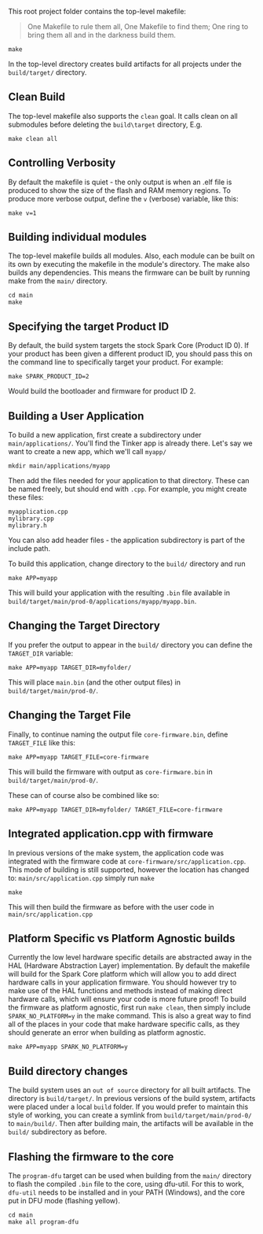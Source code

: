 This root project folder contains the top-level makefile:

> One Makefile to rule them all, One Makefile to find them; One ring to bring 
> them all and in the darkness build them.

```
make
```

In the top-level directory creates build artifacts for all projects under the `build/target/` directory.

## Clean Build

The top-level makefile also supports the `clean` goal. It calls clean on all
submodules before deleting the `build\target` directory, E.g.

```
make clean all
```

## Controlling Verbosity

By default the makefile is quiet - the only output is when an .elf file is produced to
show the size of the flash and RAM memory regions. To produce more verbose output, define
the `v` (verbose) variable, like this:

```
make v=1
```

## Building individual modules

The top-level makefile builds all modules. Also, each module can be built on its own 
by executing the makefile in the module's directory. The make also builds any dependencies.
This means the firmware can be built by running make from the `main/` directory.

```
cd main
make
```

## Specifying the target Product ID

By default, the build system targets the stock Spark Core (Product ID 0). If
your product has been given a different product ID, you should pass this on the
command line to specifically target your product. For example:

```
make SPARK_PRODUCT_ID=2
```

Would build the bootloader and firmware for product ID 2.


## Building a User Application

To build a new application, first create a subdirectory under `main/applications/`. 
You'll find the Tinker app is already there. Let's say we want to create a new
app, which we'll call `myapp/`

```
mkdir main/applications/myapp
```

Then add the files needed for your application to that directory. These can be named freely,
but should end with `.cpp`. For example, you might create these files:

```
myapplication.cpp
mylibrary.cpp
mylibrary.h
```

You can also add header files - the application subdirectory is part of the include path.

To build this application, change directory to the `build/` directory and run

```
make APP=myapp
```

This will build your application with the resulting `.bin` file available in
`build/target/main/prod-0/applications/myapp/myapp.bin`. 

## Changing the Target Directory

If you prefer the output to appear in the `build/` directory
you can define the `TARGET_DIR` variable:

```
make APP=myapp TARGET_DIR=myfolder/
```

This will place `main.bin` (and the other output files) in `build/target/main/prod-0/`.

## Changing the Target File

Finally, to continue naming the output file `core-firmware.bin`, define `TARGET_FILE` 
like this:

```
make APP=myapp TARGET_FILE=core-firmware
```

This will build the firmware with output as `core-firmware.bin` in `build/target/main/prod-0/`.

These can of course also be combined like so:

```
make APP=myapp TARGET_DIR=myfolder/ TARGET_FILE=core-firmware
```

## Integrated application.cpp with firmware

In previous versions of the make system, the application code was integrated with the firmware code at `core-firmware/src/application.cpp`.
This mode of building is still supported, however the location has changed to: `main/src/application.cpp` simply run `make`

```
make
```

This will then build the firmware as before with the user code in `main/src/application.cpp`

## Platform Specific vs Platform Agnostic builds

Currently the low level hardware specific details are abstracted away in the HAL (Hardware Abstraction Layer) implementation.  By default the makefile will build for the Spark Core platform which will allow you to add direct hardware calls in your application firmware.  You should however try to make use of the HAL functions and methods instead of making direct hardware calls, which will ensure your code is more future proof!  To build the firmware as platform agnostic, first run `make clean`, then simply include `SPARK_NO_PLATFORM=y` in the make command.  This is also a great way to find all of the places in your code that make hardware specific calls, as they should generate an error when building as platform agnostic.

```
make APP=myapp SPARK_NO_PLATFORM=y
```

## Build directory changes

The build system uses an `out of source` directory for all built artifacts. The
directory is `build/target/`. In previous versions of the build system, artifacts
were placed under a local `build` folder. If you would prefer to maintain this style of
working, you can create a symlink from `build/target/main/prod-0/` to `main/build/`.
Then after building main, the artifacts will be available in the `build/` subdirectory
as before.


## Flashing the firmware to the core

The `program-dfu` target can be used when building from the `main/` directory to flash
the compiled `.bin` file to the core, using dfu-util. For this to work, `dfu-util` needs to be
installed and in your PATH (Windows), and the core put in DFU mode (flashing yellow).

```
cd main
make all program-dfu
```


